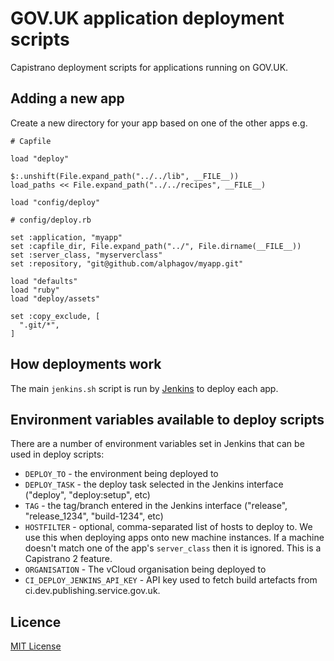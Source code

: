 # GOV.UK application deployment scripts

Capistrano deployment scripts for applications running on GOV.UK.

## Adding a new app

Create a new directory for your app based on one of the other apps e.g.

```
# Capfile

load "deploy"

$:.unshift(File.expand_path("../../lib", __FILE__))
load_paths << File.expand_path("../../recipes", __FILE__)

load "config/deploy"
```

```
# config/deploy.rb

set :application, "myapp"
set :capfile_dir, File.expand_path("../", File.dirname(__FILE__))
set :server_class, "myserverclass"
set :repository, "git@github.com/alphagov/myapp.git"

load "defaults"
load "ruby"
load "deploy/assets"

set :copy_exclude, [
  ".git/*",
]
```

## How deployments work

The main `jenkins.sh` script is run by
[Jenkins](https://github.com/alphagov/govuk-puppet/blob/main/modules/govuk_jenkins/templates/jobs/deploy_app.yaml.erb)
to deploy each app.

## Environment variables available to deploy scripts

There are a number of environment variables set in Jenkins that can be used in
deploy scripts:

* `DEPLOY_TO` - the environment being deployed to
* `DEPLOY_TASK` - the deploy task selected in the Jenkins interface ("deploy", "deploy:setup", etc)
* `TAG` - the tag/branch entered in the Jenkins interface ("release", "release_1234", "build-1234", etc)
* `HOSTFILTER` - optional, comma-separated list of hosts to deploy to. We use this when deploying apps onto new machine instances. If a machine doesn't match one of the app's `server_class` then it is ignored. This is a Capistrano 2 feature.
* `ORGANISATION` - The vCloud organisation being deployed to
* `CI_DEPLOY_JENKINS_API_KEY` - API key used to fetch build artefacts from ci.dev.publishing.service.gov.uk.

## Licence

[MIT License](LICENCE)

